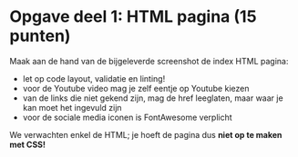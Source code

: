 # Opgave deel 1: HTML pagina (15 punten)

Maak aan de hand van de bijgeleverde screenshot de index HTML pagina:
- let op code layout, validatie en linting!
- voor de Youtube video mag je zelf eentje op Youtube kiezen
- van de links die niet gekend zijn, mag de href leeglaten, maar waar je kan moet het ingevuld zijn
- voor de sociale media iconen is FontAwesome verplicht

We verwachten enkel de HTML; je hoeft de pagina dus **niet op te maken met CSS!**
